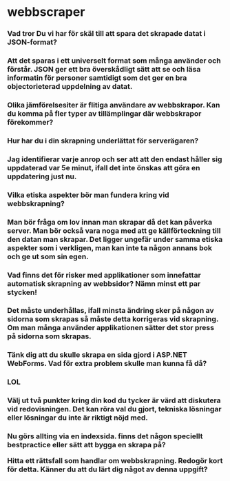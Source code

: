 webbscraper
===========
<h3>Vad tror Du vi har för skäl till att spara det skrapade datat i JSON-format?<h3/>
<p>Att det sparas i ett universelt format som många använder och förstår. JSON ger ett bra överskådligt sätt att se och läsa informatin för personer
samtidigt som det ger en bra objectorieterad uppdelning av datat.
<p/>

<h3>Olika jämförelsesiter är flitiga användare av webbskrapor. Kan du komma på fler typer av tillämplingar där webbskrapor förekommer?<h3/>

<h3>Hur har du i din skrapning underlättat för serverägaren?<h3/>
<p>Jag identifierar varje anrop och ser att att den endast håller sig uppdaterad var 5e minut, ifall det inte önskas att göra en uppdatering just nu.
<p/>

<h3>Vilka etiska aspekter bör man fundera kring vid webbskrapning?<h3/>
<p>Man bör fråga om lov innan man skrapar då det kan påverka server. Man bör också vara noga med att ge källförteckning till den datan man skrapar.
Det ligger ungefär under samma etiska aspekter som i verkligen, man kan inte ta någon annans bok och ge ut som sin egen.
<p/>

<h3>Vad finns det för risker med applikationer som innefattar automatisk skrapning av webbsidor? Nämn minst ett par stycken!<h3/>
<p>Det måste underhållas, ifall minsta ändring sker på någon av sidorna som skrapas så måste detta korrigeras vid skrapning. Om man många använder applikationen sätter det stor press på sidorna som skrapas. 
<p/>

<h3>Tänk dig att du skulle skrapa en sida gjord i ASP.NET WebForms. Vad för extra problem skulle man kunna få då?<h3/>
<p>LOL
<p/>

<h3>Välj ut två punkter kring din kod du tycker är värd att diskutera vid redovisningen. Det kan röra val du gjort, tekniska lösningar eller lösningar du inte är riktigt nöjd med.<h3/>
<p>Nu görs allting via en indexsida. finns det någon speciellt bestpractice eller sätt att bygga en skrapa på?
<p/>

Hitta ett rättsfall som handlar om webbskrapning. Redogör kort för detta.
Känner du att du lärt dig något av denna uppgift?
